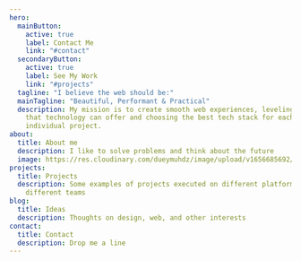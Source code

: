 ```yaml
---
hero:
  mainButton:
    active: true
    label: Contact Me
    link: "#contact"
  secondaryButton:
    active: true
    label: See My Work
    link: "#projects"
  tagline: "I believe the web should be:"
  mainTagline: "Beautiful, Performant & Practical"
  description: My mission is to create smooth web experiences, leveling the best
    that technology can offer and choosing the best tech stack for each
    individual project.
about:
  title: About me
  description: I like to solve problems and think about the future
  image: https://res.cloudinary.com/dueymuhdz/image/upload/v1656685692/samples/cloudinary-icon.png
projects:
  title: Projects
  description: Some examples of projects executed on different platforms with
    different teams
blog:
  title: Ideas
  description: Thoughts on design, web, and other interests
contact:
  title: Contact
  description: Drop me a line
---
```


